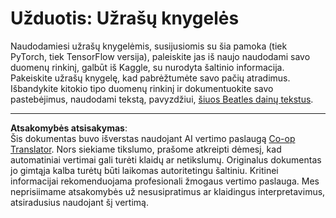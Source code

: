 <!--
CO_OP_TRANSLATOR_METADATA:
{
  "original_hash": "bc690ecf68b38d311cc9e12f3144a28c",
  "translation_date": "2025-08-31T18:01:29+00:00",
  "source_file": "lessons/5-NLP/14-Embeddings/assignment.md",
  "language_code": "lt"
}
-->
# Užduotis: Užrašų knygelės

Naudodamiesi užrašų knygelėmis, susijusiomis su šia pamoka (tiek PyTorch, tiek TensorFlow versija), paleiskite jas iš naujo naudodami savo duomenų rinkinį, galbūt iš Kaggle, su nurodyta šaltinio informacija. Pakeiskite užrašų knygelę, kad pabrėžtumėte savo pačių atradimus. Išbandykite kitokio tipo duomenų rinkinį ir dokumentuokite savo pastebėjimus, naudodami tekstą, pavyzdžiui, [šiuos Beatles dainų tekstus](https://www.kaggle.com/datasets/jenlooper/beatles-lyrics).

---

**Atsakomybės atsisakymas**:  
Šis dokumentas buvo išverstas naudojant AI vertimo paslaugą [Co-op Translator](https://github.com/Azure/co-op-translator). Nors siekiame tikslumo, prašome atkreipti dėmesį, kad automatiniai vertimai gali turėti klaidų ar netikslumų. Originalus dokumentas jo gimtąja kalba turėtų būti laikomas autoritetingu šaltiniu. Kritinei informacijai rekomenduojama profesionali žmogaus vertimo paslauga. Mes neprisiimame atsakomybės už nesusipratimus ar klaidingus interpretavimus, atsiradusius naudojant šį vertimą.